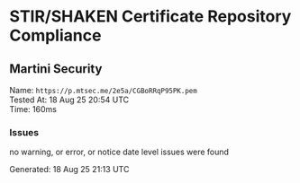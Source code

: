 # STIR/SHAKEN Certificate Repository Compliance

## Martini Security

Name: `https://p.mtsec.me/2e5a/CGBoRRqP95PK.pem`\
Tested At: 18 Aug 25 20:54 UTC\
Time: 160ms

### Issues

no warning, or error, or notice date level issues were found

Generated: 18 Aug 25 21:13 UTC